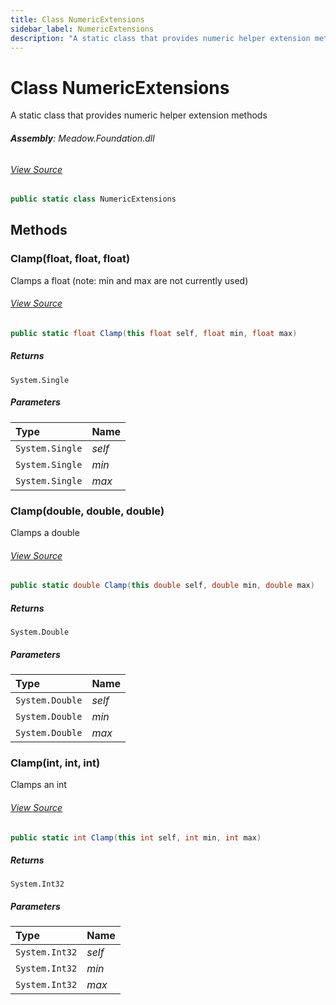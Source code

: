 ```yaml
---
title: Class NumericExtensions
sidebar_label: NumericExtensions
description: "A static class that provides numeric helper extension methods"
---
```

# Class NumericExtensions
A static class that provides numeric helper extension methods

###### **Assembly**: Meadow.Foundation.dll
###### [View Source](https://github.com/WildernessLabs/Meadow.Foundation.git/blob/develop/Source/Meadow.Foundation.Core/Helpers/NumericExtensions.cs#L8)
```csharp title="Declaration"
public static class NumericExtensions
```
## Methods
### Clamp(float, float, float)
Clamps a float (note: min and max are not currently used)
###### [View Source](https://github.com/WildernessLabs/Meadow.Foundation.git/blob/develop/Source/Meadow.Foundation.Core/Helpers/NumericExtensions.cs#L17)
```csharp title="Declaration"
public static float Clamp(this float self, float min, float max)
```

##### Returns

`System.Single`

##### Parameters

| Type | Name |
|:--- |:--- |
| `System.Single` | *self* |
| `System.Single` | *min* |
| `System.Single` | *max* |

### Clamp(double, double, double)
Clamps a double
###### [View Source](https://github.com/WildernessLabs/Meadow.Foundation.git/blob/develop/Source/Meadow.Foundation.Core/Helpers/NumericExtensions.cs#L29)
```csharp title="Declaration"
public static double Clamp(this double self, double min, double max)
```

##### Returns

`System.Double`

##### Parameters

| Type | Name |
|:--- |:--- |
| `System.Double` | *self* |
| `System.Double` | *min* |
| `System.Double` | *max* |

### Clamp(int, int, int)
Clamps an int
###### [View Source](https://github.com/WildernessLabs/Meadow.Foundation.git/blob/develop/Source/Meadow.Foundation.Core/Helpers/NumericExtensions.cs#L41)
```csharp title="Declaration"
public static int Clamp(this int self, int min, int max)
```

##### Returns

`System.Int32`

##### Parameters

| Type | Name |
|:--- |:--- |
| `System.Int32` | *self* |
| `System.Int32` | *min* |
| `System.Int32` | *max* |

